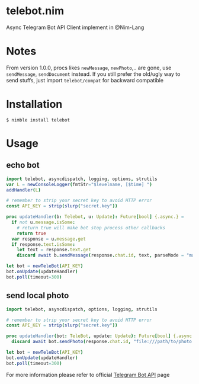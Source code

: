 # telebot.nim
Async Telegram Bot API Client implement in @Nim-Lang

Notes
=====
From version 1.0.0, procs likes `newMessage`, `newPhoto`,.. are gone, use `sendMessage`, `sendDocument` instead.
If you still prefer the old/ugly way to send stuffs, just import `telebot/compat` for backward compatible

Installation
============
```
$ nimble install telebot
```

Usage
=====

## echo bot
```nim
import telebot, asyncdispatch, logging, options, strutils
var L = newConsoleLogger(fmtStr="$levelname, [$time] ")
addHandler(L)

# remember to strip your secret key to avoid HTTP error
const API_KEY = strip(slurp("secret.key"))

proc updateHandler(b: Telebot, u: Update): Future[bool] {.async.} =
  if not u.message.isSome:
    # return true will make bot stop process other callbacks
    return true
  var response = u.message.get
  if response.text.isSome:
    let text = response.text.get
    discard await b.sendMessage(response.chat.id, text, parseMode = "markdown", disableNotification = true, replyParameters = ReplyParameters(messageId: response.messageId))

let bot = newTeleBot(API_KEY)
bot.onUpdate(updateHandler)
bot.poll(timeout=300)

```

## send local photo
```nim
import telebot, asyncdispatch, options, logging, strutils

# remember to strip your secret key to avoid HTTP error
const API_KEY = strip(slurp("secret.key"))

proc updateHandler(bot: TeleBot, update: Update): Future[bool] {.async.} =
  discard await bot.sendPhoto(response.chat.id, "file:///path/to/photo.jpg")

let bot = newTeleBot(API_KEY)
bot.onUpdate(updateHandler)
bot.poll(timeout=300)
```
For more information please refer to official [Telegram Bot API](https://core.telegram.org/bots/api) page

